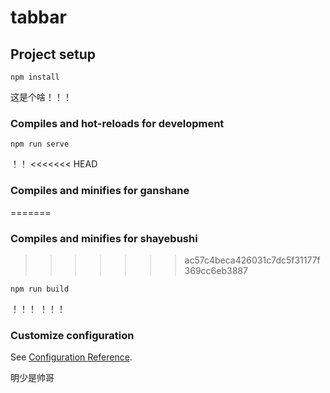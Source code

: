 # tabbar

## Project setup
```
npm install
```
这是个啥！！！

### Compiles and hot-reloads for development
```
npm run serve
```
！！
<<<<<<< HEAD
### Compiles and minifies for ganshane
=======
### Compiles and minifies for shayebushi
>>>>>>> ac57c4beca426031c7dc5f31177f369cc6eb3887
```
npm run build
```
！！！
！！！
### Customize configuration
See [Configuration Reference](https://cli.vuejs.org/config/).

明少是帅哥
